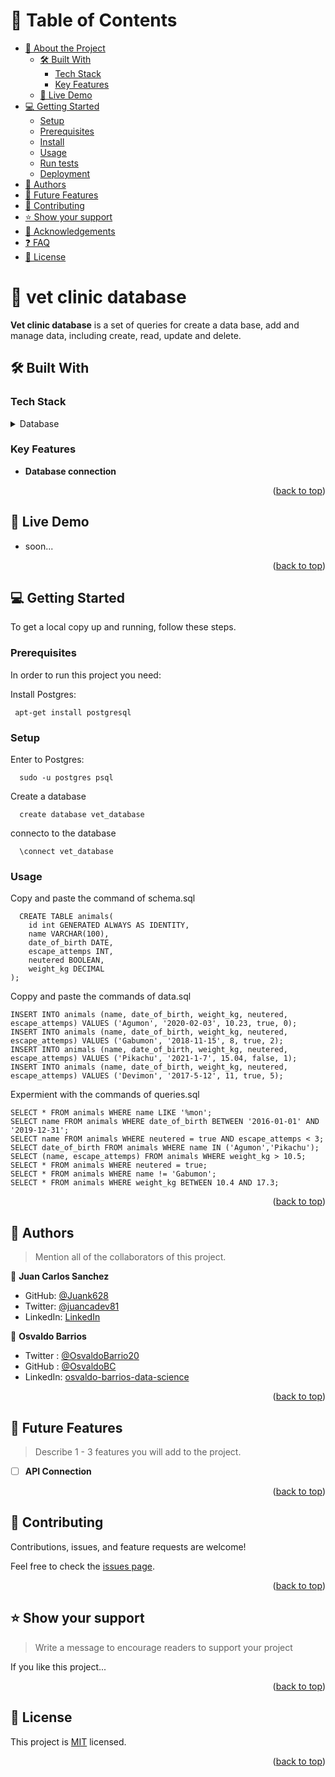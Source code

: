 <!-- TABLE OF CONTENTS -->

# 📗 Table of Contents

- [📖 About the Project](#about-project)
  - [🛠 Built With](#built-with)
    - [Tech Stack](#tech-stack)
    - [Key Features](#key-features)
  - [🚀 Live Demo](#live-demo)
- [💻 Getting Started](#getting-started)
  - [Setup](#setup)
  - [Prerequisites](#prerequisites)
  - [Install](#install)
  - [Usage](#usage)
  - [Run tests](#run-tests)
  - [Deployment](#triangular_flag_on_post-deployment)
- [👥 Authors](#authors)
- [🔭 Future Features](#future-features)
- [🤝 Contributing](#contributing)
- [⭐️ Show your support](#support)
- [🙏 Acknowledgements](#acknowledgements)
- [❓ FAQ](#faq)
- [📝 License](#license)

<!-- PROJECT DESCRIPTION -->

# 📖 vet clinic database <a name="about-project"></a>

**Vet clinic database** is a set of queries for create a data base, add and manage data, including create, read, update and delete.

## 🛠 Built With <a name="built-with"></a>

### Tech Stack <a name="tech-stack"></a>

<details>
<summary>Database</summary>
  <ul>
    <li><a href="https://www.postgresql.org/">PostgreSQL</a></li>
  </ul>
</details>

<!-- Features -->

### Key Features <a name="key-features"></a>

- **Database connection**

<p align="right">(<a href="#readme-top">back to top</a>)</p>

<!-- LIVE DEMO -->

## 🚀 Live Demo <a name="live-demo"></a>

- soon...

<p align="right">(<a href="#readme-top">back to top</a>)</p>

<!-- GETTING STARTED -->

## 💻 Getting Started <a name="getting-started"></a>

To get a local copy up and running, follow these steps.

### Prerequisites

In order to run this project you need:

Install Postgres:

```
 apt-get install postgresql
```

### Setup

Enter to Postgres:

```
  sudo -u postgres psql
```

Create a database

```
  create database vet_database
```

connecto to the database

```
  \connect vet_database
```

### Usage

Copy and paste the command of schema.sql

```
  CREATE TABLE animals(
    id int GENERATED ALWAYS AS IDENTITY,
    name VARCHAR(100),
    date_of_birth DATE,
    escape_attemps INT,
    neutered BOOLEAN,
    weight_kg DECIMAL
);
```

Coppy and paste the commands of data.sql

```
INSERT INTO animals (name, date_of_birth, weight_kg, neutered, escape_attemps) VALUES ('Agumon', '2020-02-03', 10.23, true, 0);
INSERT INTO animals (name, date_of_birth, weight_kg, neutered, escape_attemps) VALUES ('Gabumon', '2018-11-15', 8, true, 2);
INSERT INTO animals (name, date_of_birth, weight_kg, neutered, escape_attemps) VALUES ('Pikachu', '2021-1-7', 15.04, false, 1);
INSERT INTO animals (name, date_of_birth, weight_kg, neutered, escape_attemps) VALUES ('Devimon', '2017-5-12', 11, true, 5);
```

Expermient with the commands of queries.sql

```
SELECT * FROM animals WHERE name LIKE '%mon';
SELECT name FROM animals WHERE date_of_birth BETWEEN '2016-01-01' AND '2019-12-31';
SELECT name FROM animals WHERE neutered = true AND escape_attemps < 3;
SELECT date_of_birth FROM animals WHERE name IN ('Agumon','Pikachu');
SELECT (name, escape_attemps) FROM animals WHERE weight_kg > 10.5;
SELECT * FROM animals WHERE neutered = true;
SELECT * FROM animals WHERE name != 'Gabumon';
SELECT * FROM animals WHERE weight_kg BETWEEN 10.4 AND 17.3;
```

<p align="right">(<a href="#readme-top">back to top</a>)</p>

<!-- AUTHORS -->

## 👥 Authors <a name="authors"></a>

> Mention all of the collaborators of this project.

👤 **Juan Carlos Sanchez**

- GitHub: [@Juank628](https://github.com/Juank628)
- Twitter: [@juancadev81](https://twitter.com/juancadev81)
- LinkedIn: [LinkedIn](https://linkedin.com/in/juan-carlos-sanchez-zunino)

👤 **Osvaldo Barrios**
- Twitter : [@OsvaldoBarrio20](https://twitter.com/OsvaldoBarrio20)
- GitHub : [@OsvaldoBC](https://github.com/OsvaldoBC)
- LinkedIn: [osvaldo-barrios-data-science](https://linkedin.com/in/osvaldo-barrios-data-science)


<p align="right">(<a href="#readme-top">back to top</a>)</p>

<!-- FUTURE FEATURES -->

## 🔭 Future Features <a name="future-features"></a>

> Describe 1 - 3 features you will add to the project.

- [ ] **API Connection**

<p align="right">(<a href="#readme-top">back to top</a>)</p>

<!-- CONTRIBUTING -->

## 🤝 Contributing <a name="contributing"></a>

Contributions, issues, and feature requests are welcome!

Feel free to check the [issues page](https://github.com/Juank628/vet_database/issues).

<p align="right">(<a href="#readme-top">back to top</a>)</p>

<!-- SUPPORT -->

## ⭐️ Show your support <a name="support"></a>

> Write a message to encourage readers to support your project

If you like this project...

<p align="right">(<a href="#readme-top">back to top</a>)</p>

<!-- LICENSE -->

## 📝 License <a name="license"></a>

This project is [MIT](./LICENSE) licensed.

<p align="right">(<a href="#readme-top">back to top</a>)</p>
